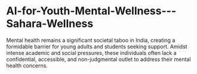 # AI-for-Youth-Mental-Wellness---Sahara-Wellness
Mental health remains a significant societal taboo in India, creating a formidable barrier for young adults and students seeking support. Amidst intense academic and social pressures, these individuals often lack a confidential, accessible, and non-judgmental outlet to address their mental health concerns. 
